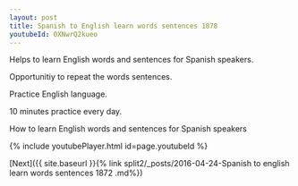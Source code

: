 ```yaml
---
layout: post
title: Spanish to English learn words sentences 1878 
youtubeId: 0XNwrQ2kueo
---
```

 
 
Helps to learn English words and sentences for Spanish speakers.

Opportunitiy to repeat the words sentences. 

Practice English language. 
 
10 minutes practice every day. 
 
How to learn English words and sentences for Spanish speakers 
 
{% include youtubePlayer.html id=page.youtubeId %}
 
 
[Next]({{ site.baseurl }}{% link  split2/_posts/2016-04-24-Spanish to english learn words sentences 1872 .md%})
 
